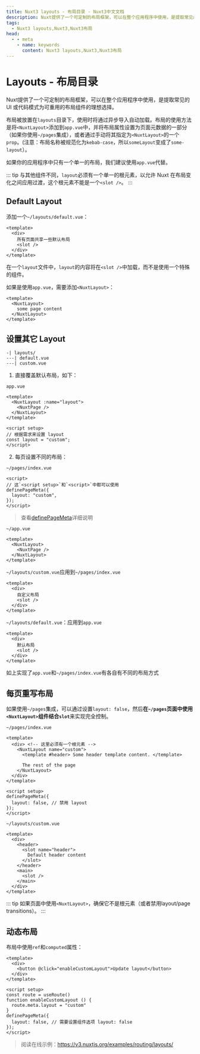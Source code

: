 ```yaml
---
title: Nuxt3 layouts - 布局目录 - Nuxt3中文文档
description: Nuxt提供了一个可定制的布局框架，可以在整个应用程序中使用，是提取常见的 UI 或代码模式为可重用的布局组件的理想选择。
tags: 
  - Nuxt3 layouts,Nuxt3,Nuxt3布局
head:
  - - meta
    - name: keywords
      content: Nuxt3 layouts,Nuxt3,Nuxt3布局
---
```


# Layouts - 布局目录

Nuxt提供了一个可定制的布局框架，可以在整个应用程序中使用，是提取常见的 UI 或代码模式为可重用的布局组件的理想选择。

布局被放置在`layouts`目录下，使用时将通过异步导入自动加载。布局的使用方法是将`<NuxtLayout>`添加到`app.vue`中，并将布局属性设置为页面元数据的一部分（如果你使用`~/pages`集成），或者通过手动将其指定为`<NuxtLayout>`的一个`prop`。(注意：布局名称被规范化为`kebab-case`，所以`someLayout`变成了`some-layout`）。

如果你的应用程序中只有一个单一的布局，我们建议使用`app.vue`代替。

::: tip
与其他组件不同，`layout`必须有一个单一的根元素，以允许 Nuxt 在布局变化之间应用过渡，这个根元素不能是一个`<slot />`。
:::

## Default Layout

添加一个`~/layouts/default.vue`：

```vue
<template>
  <div>
    所有页面共享一些默认布局
    <slot />
  </div>
</template>
```

在一个`layout`文件中，`layout`的内容将在`<slot />`中加载，而不是使用一个特殊的组件。

如果是使用`app.vue`，需要添加`<NuxtLayout>`：

```vue
<template>
  <NuxtLayout>
    some page content
  </NuxtLayout>
</template>
```

## 设置其它 Layout

```
-| layouts/
---| default.vue
---| custom.vue
```

1. 直接覆盖默认布局，如下：

`app.vue`

```vue
<template>
  <NuxtLayout :name="layout">
    <NuxtPage />
  </NuxtLayout>
</template>

<script setup>
// 根据需求来设置 layout
const layout = "custom";
</script>
```

2. 每页设置不同的布局：

`~/pages/index.vue`

```vue
<script>
// 这`<script setup>`和`<script>`中都可以使用
definePageMeta({
  layout: "custom",
});
</script>
```
> 查看[definePageMeta](/nuxt3/directory-pages#page-metadata-页面元数据)详细说明

`~/app.vue`

```vue
<template>
  <NuxtLayout>
    <NuxtPage />
  </NuxtLayout>
</template>
```

`~/layouts/custom.vue`应用到`~/pages/index.vue`

```vue
<template>
  <div>
    自定义布局
    <slot />
  </div>
</template>
```

`~/layouts/default.vue`：应用到`app.vue`

```vue
<template>
  <div>
    默认布局
    <slot />
  </div>
</template>
```

如上实现了`app.vue`和`~/pages/index.vue`有各自有不同的布局方式

## 每页重写布局

如果使用`~/pages`集成，可以通过设置`layout: false`，然后<strong style="font-weight: 700">在`~/pages`页面中使用`<NuxtLayout>`组件结合`slot`</strong>来实现完全控制。

`~/pages/index.vue`

```vue
<template>
  <div> <!-- 这里必须有一个根元素 -->
    <NuxtLayout name="custom">
      <template #header> Some header template content. </template>

      The rest of the page
    </NuxtLayout>
  </div>
</template>

<script setup>
definePageMeta({
  layout: false, // 禁用 layout
});
</script>
```

`~/layouts/custom.vue`

```vue
<template>
  <div>
    <header>
      <slot name="header">
        Default header content
      </slot>
    </header>
    <main>
      <slot />
    </main>
  </div>
</template>
```

::: tip
如果页面中使用`<NuxtLayout>`，确保它不是根元素（或者禁用layout/page transitions）。
:::

## 动态布局

布局中使用`ref`和`computed`属性：

```vue
<template>
  <div>
    <button @click="enableCustomLayout">Update layout</button>
  </div>
</template>

<script setup>
const route = useRoute()
function enableCustomLayout () {
  route.meta.layout = "custom"
}
definePageMeta({
  layout: false, // 需要设置组件选项 layout: false
});
</script>
```

> 阅读在线示例：https://v3.nuxtjs.org/examples/routing/layouts/